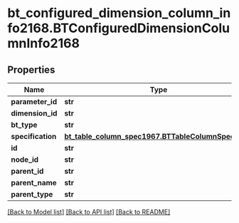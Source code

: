 # bt_configured_dimension_column_info2168.BTConfiguredDimensionColumnInfo2168

## Properties
Name | Type | Description | Notes
------------ | ------------- | ------------- | -------------
**parameter_id** | **str** |  | [optional] 
**dimension_id** | **str** |  | [optional] 
**bt_type** | **str** |  | [optional] 
**specification** | [**bt_table_column_spec1967.BTTableColumnSpec1967**](BTTableColumnSpec1967.md) |  | [optional] 
**id** | **str** |  | [optional] 
**node_id** | **str** |  | [optional] 
**parent_id** | **str** |  | [optional] 
**parent_name** | **str** |  | [optional] 
**parent_type** | **str** |  | [optional] 

[[Back to Model list]](../README.md#documentation-for-models) [[Back to API list]](../README.md#documentation-for-api-endpoints) [[Back to README]](../README.md)



